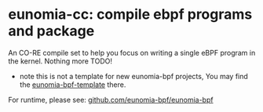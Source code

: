 # eunomia-cc: compile ebpf programs and package

An CO-RE compile set to help you focus on writing a single eBPF program in the kernel.
Nothing more TODO!

- note this is not a template for new eunomia-bpf projects,
You may find the [eunomia-bpf-template](https://github.com/eunomia-bpf/ebpm-template) there.

For runtime, please see: [github.com/eunomia-bpf/eunomia-bpf](https://github.com/eunomia-bpf/eunomia-bpf)
